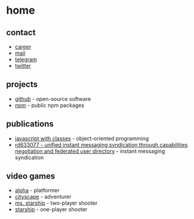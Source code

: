 # home

## contact
- [career](https://www.linkedin.com/in/diogoeichert)
- [mail](mailto:diogoeichert@icloud.com)
- [telegram](https://t.me/diogoeichert)
- [twitter](https://twitter.com/diogoeichert)

## projects
- [github](https://github.com/diogoeichert) - open-source software
- [npm](https://www.npmjs.com/~diogoeichert) - public npm packages

## publications
- [javascript with classes](JSwC.epub) - object-oriented programming
- [rd633077 - unified instant messaging syndication through capabilities negotiation and federated user directory](RD633077.pdf) - instant messaging syndication

## video games
- [alpha](https://diogoeichert.github.io/alpha/) - platformer
- [cityscape](https://diogoeichert.github.io/cityscape/) - adventurer
- [ms. starship](https://diogoeichert.github.io/ms-starship/) - two-player shooter
- [starship](https://diogoeichert.github.io/starship/) - one-player shooter

